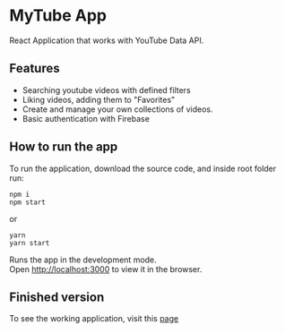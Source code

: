 # MyTube App

React Application that works with YouTube Data API. 


## Features

- Searching youtube videos with defined filters 
- Liking videos, adding them to "Favorites" 
- Create and manage your own collections of videos.
- Basic authentication with Firebase

## How to run the app

To run the application, download the source code, and inside root folder run:
```
npm i
npm start
```
or
```
yarn
yarn start
```

Runs the app in the development mode.<br />
Open [http://localhost:3000](http://localhost:3000) to view it in the browser.

## Finished version

To see the working application, visit this [page](https://my-tube-a57cf.web.app/)
